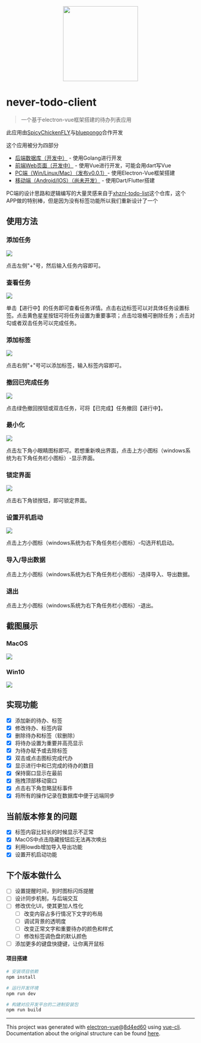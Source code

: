 <div align=center><img src="./static/logo.png" width = "200" height = "200" /></div>

# never-todo-client

> 一个基于electron-vue框架搭建的待办列表应用

此应用由[SpicyChickenFLY](https://github.com/SpicyChickenFLY)与[bluepongo](https://github.com/bluepongo)合作开发

这个应用被分为四部分
* [后端数据库（开发中）](https://github.com/SpicyChickenFLY/never-todo-backend) - 使用Golang进行开发
* [前端Web页面（开发中）]() - 使用Vue进行开发，可能会用dart写Vue
* [PC端（Win/Linux/Mac）（发布v0.0.1）](https://github.com/bluepongo/never-todo-client)- 使用Electron-Vue框架搭建
* [移动端（Android/IOS）（尚未开发）](https://github.com/SpicyChickenFLY/never-todo-mobile) - 使用Dart/Flutter搭建

PC端的设计思路和逻辑编写的大量灵感来自于[xhznl-todo-list](https://github.com/xiajingren/xhznl-todo-list)这个仓库，这个APP做的特别棒，但是因为没有标签功能所以我们重新设计了一个

## 使用方法

### 添加任务

![](./static/add-task.png "")

点击左侧"+"号，然后输入任务内容即可。

### 查看任务

![](./static/search-task.png "")

单击【进行中】的任务即可查看任务详情。点击右边标签可以对具体任务设置标签。点击黄色星星按钮可将任务设置为重要事项；点击垃圾桶可删除任务；点击对勾或者双击任务可以完成任务。

### 添加标签

![](./static/add-tag.png "")

点击右侧"+"号可以添加标签，输入标签内容即可。

### 撤回已完成任务

![](./static/withdraw-task.png "")

点击绿色撤回按钮或双击任务，可将【已完成】任务撤回【进行中】。

### 最小化

![](./static/small.png "")

点击左下角小眼睛图标即可。若想重新唤出界面，点击上方小图标（windows系统为右下角任务栏小图标）-显示界面。

### 锁定界面

![](./static/lock.png "")

点击右下角锁按钮，即可锁定界面。

### 设置开机启动

![](./static/bottom.png "")

点击上方小图标（windows系统为右下角任务栏小图标）-勾选开机启动。

### 导入/导出数据

点击上方小图标（windows系统为右下角任务栏小图标）-选择导入、导出数据。

### 退出

点击上方小图标（windows系统为右下角任务栏小图标）-退出。

## 截图展示

### MacOS
![](./static/app-mac.png "")
### Win10
![](./static/app-win.png "")

## 实现功能
* [x] 添加新的待办、标签
* [x] 修改待办、标签内容
* [x] 删除待办和标签（软删除）
* [x] 将待办设置为重要并高亮显示
* [x] 为待办赋予或去除标签
* [x] 双击或点击图标完成代办
* [x] 显示进行中和已完成的待办的数目
* [x] 保持窗口显示在最前
* [x] 拖拽顶部移动窗口
* [x] 点击右下角忽略鼠标事件
* [x] 将所有的操作记录在数据库中便于远端同步

## 当前版本修复的问题
* [x] 标签内容比较长的时候显示不正常
* [x] MacOS中点击隐藏按钮后无法再次唤出
* [x] 利用lowdb增加导入导出功能
* [x] 设置开机启动功能

## 下个版本做什么
* [ ] 设置提醒时间，到时图标闪烁提醒
* [ ] 设计同步机制，与后端交互
* [ ] 修改优化UI，使其更加人性化
  * [ ] 改变内容占多行情况下文字的布局
  * [ ] 调试背景的透明度
  * [ ] 改变正常文字和重要待办的颜色和样式
  * [ ] 修改标签调色盘的默认颜色
* [ ] 添加更多的键盘快捷键，让你离开鼠标

#### 项目搭建

``` bash
# 安装项目依赖
npm install

# 运行开发环境
npm run dev

# 构建对应开发平台的二进制安装包
npm run build
```

---

This project was generated with [electron-vue](https://github.com/SimulatedGREG/electron-vue)@[8d4ed60](https://github.com/SimulatedGREG/electron-vue/tree/8d4ed607d65300381a8f47d97923eb07832b1a9a) using [vue-cli](https://github.com/vuejs/vue-cli). Documentation about the original structure can be found [here](https://simulatedgreg.gitbooks.io/electron-vue/content/index.html).
